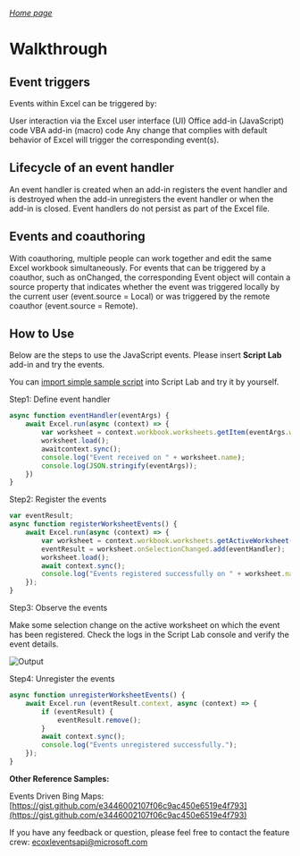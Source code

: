 _[Home page](../index.md)_


# Walkthrough #

## Event triggers ##

Events within Excel can be triggered by:

User interaction via the Excel user interface (UI)
Office add-in (JavaScript) code
VBA add-in (macro) code
Any change that complies with default behavior of Excel will trigger the corresponding event(s).

## Lifecycle of an event handler ##
An event handler is created when an add-in registers the event handler and is destroyed when the add-in unregisters the event handler or when the add-in is closed. Event handlers do not persist as part of the Excel file.

## Events and coauthoring
With coauthoring, multiple people can work together and edit the same Excel workbook simultaneously. For events that can be triggered by a coauthor, such as onChanged, the corresponding Event object will contain a source property that indicates whether the event was triggered locally by the current user (event.source = Local) or was triggered by the remote coauthor (event.source = Remote).

## How to Use ##

Below are the steps to use the JavaScript events. Please insert **Script Lab** add-in and try the events.

You can [import simple sample script](https://gist.github.com/1f943822437ec35d2ea5c9b3a0efc138) into Script Lab and try it by yourself.

Step1: Define event handler

```js
async function eventHandler(eventArgs) {
    await Excel.run(async (context) => {
        var worksheet = context.workbook.worksheets.getItem(eventArgs.worksheetId);
        worksheet.load();
        awaitcontext.sync();
        console.log("Event received on " + worksheet.name);
        console.log(JSON.stringify(eventArgs));
    })
}
```


Step2: Register the events

```js
var eventResult;
async function registerWorksheetEvents() {
    await Excel.run(async (context) => {
        var worksheet = context.workbook.worksheets.getActiveWorksheet();
        eventResult = worksheet.onSelectionChanged.add(eventHandler);
        worksheet.load();
        await context.sync();
        console.log("Events registered successfully on " + worksheet.name);
    });
}
```


Step3: Observe the events

Make some selection change on the active worksheet on which the event has been registered. Check the logs in the Script Lab console and verify the event details.

![Output]()

Step4: Unregister the events

```js
async function unregisterWorksheetEvents() {
    await Excel.run (eventResult.context, async (context) => {
        if (eventResult) {
            eventResult.remove();
        }
        await context.sync();
        console.log("Events unregistered successfully.");
    });
}
```

**Other Reference Samples:**

Events Driven Bing Maps: [https://gist.github.com/e3446002107f06c9ac450e6519e4f793](https://gist.github.com/e3446002107f06c9ac450e6519e4f793)

If you have any feedback or question, please feel free to contact the feature crew: [ecoxleventsapi@microsoft.com](mailto:ecoxleventsapi@microsoft.com)
